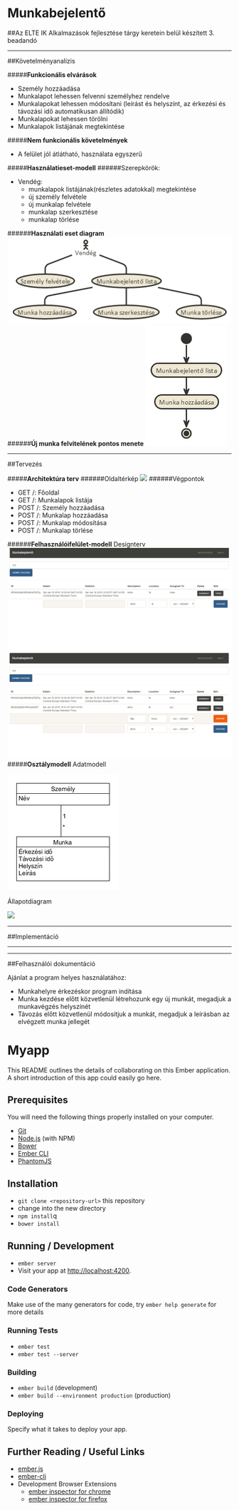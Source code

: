 # Munkabejelentő
##Az ELTE IK Alkalmazások fejlesztése tárgy keretein belül készített 3. beadandó

______
##Követelményanalízis

#####**Funkcionális elvárások**
- Személy hozzáadása
- Munkalapot lehessen felvenni személyhez rendelve
- Munkalapokat lehessen módosítani (leírást és helyszínt, az érkezési és távozási idő automatikusan állítódik)
- Munkalapokat lehessen törölni
- Munkalapok listájának megtekintése

#####**Nem funkcionális követelmények**
- A felület jól átlátható, használata egyszerű

#####**Használatieset-modell**
######Szerepkörök:
- Vendég:
  - munkalapok listájának(részletes adatokkal) megtekintése 
  - új személy felvétele
  - új munkalap felvétele
  - munkalap szerkesztése
  - munkalap törlése

######**Használati eset diagram**
![](docs/images/hasznalati_eset_diagram.png)
######**Új munka felvitelének pontos menete**
![](docs/images/folyamatleiras.png)

______
##Tervezés

#####**Architektúra terv**
######Oldaltérkép
![](docs/images/oldalterkep.png)
######Végpontok

- GET  /: Főoldal
- GET  /:  Munkalapok listája
- POST /: Személy hozzáadása
- POST /: Munkalap hozzáadása
- POST /: Munkalap módosítása
- POST /: Munkalap törlése

######**Felhasználóifelület-modell**
Designterv
![](docs/images/design1.png)
![](docs/images/design2.png)
#####**Osztálymodell**
Adatmodell

![](docs/images/adatmodell.png)

Állapotdiagram

![](docs/images/allapotdiagramm.png)

______
##Implementáció

______

______
##Felhasználói dokumentáció

Ajánlat a program helyes használatához:
- Munkahelyre érkezéskor program indítása
- Munka kezdése előtt közvetlenül létrehozunk egy új munkát, megadjuk a munkavégzés helyszínét
- Távozás előtt közvetlenül módosítjuk a munkát, megadjuk a leírásban az elvégzett munka jellegét


# Myapp

This README outlines the details of collaborating on this Ember application.
A short introduction of this app could easily go here.

## Prerequisites

You will need the following things properly installed on your computer.

* [Git](http://git-scm.com/)
* [Node.js](http://nodejs.org/) (with NPM)
* [Bower](http://bower.io/)
* [Ember CLI](http://www.ember-cli.com/)
* [PhantomJS](http://phantomjs.org/)

## Installation

* `git clone <repository-url>` this repository
* change into the new directory
* `npm install`q
* `bower install`

## Running / Development

* `ember server`
* Visit your app at [http://localhost:4200](http://localhost:4200).

### Code Generators

Make use of the many generators for code, try `ember help generate` for more details

### Running Tests

* `ember test`
* `ember test --server`

### Building

* `ember build` (development)
* `ember build --environment production` (production)

### Deploying

Specify what it takes to deploy your app.

## Further Reading / Useful Links

* [ember.js](http://emberjs.com/)
* [ember-cli](http://www.ember-cli.com/)
* Development Browser Extensions
  * [ember inspector for chrome](https://chrome.google.com/webstore/detail/ember-inspector/bmdblncegkenkacieihfhpjfppoconhi)
  * [ember inspector for firefox](https://addons.mozilla.org/en-US/firefox/addon/ember-inspector/)

